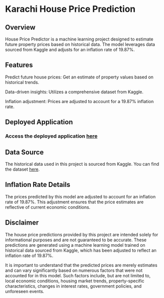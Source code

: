 # Karachi House Price Prediction

## Overview
House Price Predictor is a machine learning project designed to estimate future property prices based on historical data. The model leverages data sourced from Kaggle and adjusts for an inflation rate of 19.87%.

## Features
Predict future house prices: Get an estimate of property values based on historical trends.

Data-driven insights: Utilizes a comprehensive dataset from Kaggle.

Inflation adjustment: Prices are adjusted to account for a 19.87% inflation rate.

## Deployed Application
### Access the deployed application [here](https://karachihouseprice.streamlit.app/)

## Data Source
The historical data used in this project is sourced from Kaggle. You can find the dataset [here](https://www.kaggle.com/datasets/huzzefakhan/zameencom-property-data-pakistan).

## Inflation Rate Details
The prices predicted by this model are adjusted to account for an inflation rate of 19.87%. This adjustment ensures that the price estimates are reflective of current economic conditions.

## Disclaimer
The house price predictions provided by this project are intended solely for informational purposes and are not guaranteed to be accurate. These predictions are generated using a machine learning model trained on historical data sourced from Kaggle, which has been adjusted to reflect an inflation rate of 19.87%.

It is important to understand that the predicted prices are merely estimates and can vary significantly based on numerous factors that were not accounted for in this model. Such factors include, but are not limited to, local economic conditions, housing market trends, property-specific characteristics, changes in interest rates, government policies, and unforeseen events.

